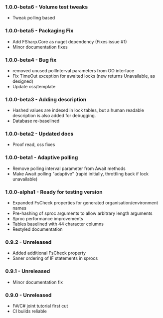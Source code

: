 ### 1.0.0-beta6 - Volume test tweaks
* Tweak polling based 

### 1.0.0-beta5 - Packaging Fix
* Add FSharp.Core as nuget dependency (Fixes issue #1)
* Minor documentation fixes

### 1.0.0-beta4 - Bug fix
* removed unused pollInterval parameters from OO interface
* Fix TimeOut exception for awaited locks (new returns Unavailable, as designed)
* Update css/template

### 1.0.0-beta3 - Adding description
* Hashed values are indexed in lock tables, but a human readable description is also added for debugging.
* Database re-baselined

### 1.0.0-beta2 - Updated docs
* Proof read, css fixes

### 1.0.0-beta1 - Adaptive polling
* Remove polling interval parameter from Await methods
* Make Await polling "adaptive" (rapid initially, throttling back if lock unavailable)

### 1.0.0-alpha1 - Ready for testing version
* Expanded FsCheck properties for generated organisation/environment names
* Pre-hashing of sproc arguments to allow arbitrary length arguments
* Sproc performance improvements
* Tables baselined with 44 character columns
* Restyled documentation

### 0.9.2 - Unreleased
* Added additional FsCheck property
* Saner ordering of IF statements in sprocs

### 0.9.1 - Unreleased
* Minor documentation fix

### 0.9.0 - Unreleased
* F#/C# joint tutorial first cut
* CI builds reliable
